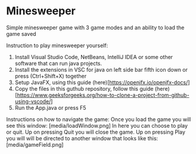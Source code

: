 # Minesweeper
Simple minesweeper game with 3 game modes and an ability to load the game saved

Instruction to play minesweeper yourself:
1) Install Visual Studio Code, NetBeans, IntelliJ IDEA or some other software that can run java projects.
2) Install the extensions in VSC for java on left side bar fifth icon down or press (Ctrl+Shift+X) together
3) Setup JavaFX, using this guide (here)[https://openjfx.io/openjfx-docs/]
4) Copy the files in this guthub repository, follow this guide (here)[https://www.geeksforgeeks.org/how-to-clone-a-project-from-github-using-vscode/]
5) Run the App.java or press F5


Instructions on how to navigate the game:
Once you load the game you will see this window:
[media/loadWindow.png]
In here you can choose to play or quit. 
Up on pressing Quit you will close the game.
Up on pressing Play you will will be directed to another window that looks like this:
[media/gameField.png]
